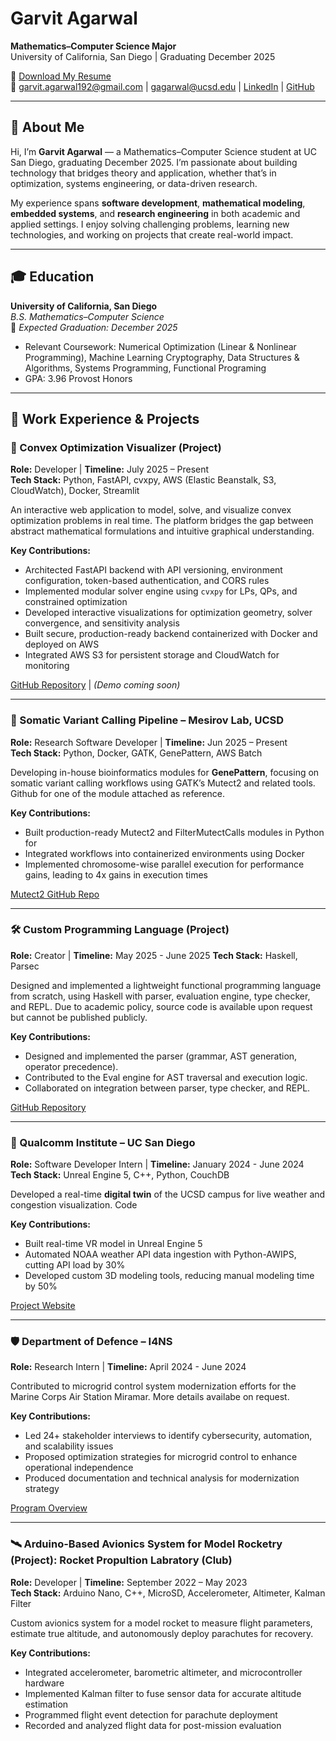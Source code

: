 # Garvit Agarwal

**Mathematics–Computer Science Major**  
University of California, San Diego | Graduating December 2025  

📄 [Download My Resume](#)  
📧 garvit.agarwal192@gmail.com | gagarwal@ucsd.edu | [LinkedIn](https://www.linkedin.com/in/agarwalgarvit/) | [GitHub](https://github.com/garvit192/)

---

## 👋 About Me
Hi, I’m **Garvit Agarwal** — a Mathematics–Computer Science student at UC San Diego, graduating December 2025. I’m passionate about building technology that bridges theory and application, whether that’s in optimization, systems engineering, or data-driven research.  

My experience spans **software development**, **mathematical modeling**, **embedded systems**, and **research engineering** in both academic and applied settings. I enjoy solving challenging problems, learning new technologies, and working on projects that create real-world impact.

---

## 🎓 Education

**University of California, San Diego**  
*B.S. Mathematics–Computer Science*  
📅 *Expected Graduation: December 2025*  

- Relevant Coursework: Numerical Optimization (Linear & Nonlinear Programming), Machine Learning Cryptography, Data Structures & Algorithms, Systems Programming, Functional Programing
- GPA: 3.96 Provost Honors 

---

## 💼 Work Experience & Projects

### 🚀 Convex Optimization Visualizer (Project)
**Role:** Developer | **Timeline:** July 2025 – Present  
**Tech Stack:** Python, FastAPI, cvxpy, AWS (Elastic Beanstalk, S3, CloudWatch), Docker, Streamlit 

An interactive web application to model, solve, and visualize convex optimization problems in real time. The platform bridges the gap between abstract mathematical formulations and intuitive graphical understanding.

**Key Contributions:**
- Architected FastAPI backend with API versioning, environment configuration, token-based authentication, and CORS rules
- Implemented modular solver engine using `cvxpy` for LPs, QPs, and constrained optimization
- Developed interactive visualizations for optimization geometry, solver convergence, and sensitivity analysis
- Built secure, production-ready backend containerized with Docker and deployed on AWS
- Integrated AWS S3 for persistent storage and CloudWatch for monitoring  

[GitHub Repository](https://github.com/garvit192/CvxViz) | *(Demo coming soon)*

---

### 🔬 Somatic Variant Calling Pipeline – Mesirov Lab, UCSD
**Role:** Research Software Developer | **Timeline:** Jun 2025 – Present  
**Tech Stack:** Python, Docker, GATK, GenePattern, AWS Batch  

Developing in-house bioinformatics modules for **GenePattern**, focusing on somatic variant calling workflows using GATK’s Mutect2 and related tools. Github for one of the module attached as reference.

**Key Contributions:**
- Built production-ready Mutect2 and FilterMutectCalls modules in Python for 
- Integrated workflows into containerized environments using Docker
- Implemented chromosome-wise parallel execution for performance gains, leading to 4x gains in execution times

[Mutect2 GitHub Repo](https://github.com/garvit192/Genepattern-mutect2)

---

### 🛠 Custom Programming Language (Project)
**Role:** Creator | **Timeline:** May 2025 - June 2025
**Tech Stack:** Haskell, Parsec

Designed and implemented a lightweight functional programming language from scratch, using Haskell with parser, evaluation engine, type checker, and REPL. Due to academic policy, source code is available upon request but cannot be published publicly.

**Key Contributions:**
- Designed and implemented the parser (grammar, AST generation, operator precedence).
- Contributed to the Eval engine for AST traversal and execution logic.
- Collaborated on integration between parser, type checker, and REPL.  

[GitHub Repository](#)

---

### 🏢 Qualcomm Institute – UC San Diego
**Role:** Software Developer Intern | **Timeline:** January 2024 - June 2024  
**Tech Stack:** Unreal Engine 5, C++, Python, CouchDB  

Developed a real-time **digital twin** of the UCSD campus for live weather and congestion visualization. Code 

**Key Contributions:**
- Built real-time VR model in Unreal Engine 5
- Automated NOAA weather API data ingestion with Python-AWIPS, cutting API load by 30%
- Developed custom 3D modeling tools, reducing manual modeling time by 50%

[Project Website](https://qi.ucsd.edu/education/california-workforce-development/serious-games-internship/)

---

### 🛡 Department of Defence – I4NS
**Role:** Research Intern | **Timeline:** April 2024 - June 2024   

Contributed to microgrid control system modernization efforts for the Marine Corps Air Station Miramar. More details availabe on request.

**Key Contributions:**
- Led 24+ stakeholder interviews to identify cybersecurity, automation, and scalability issues
- Proposed optimization strategies for microgrid control to enhance operational independence
- Produced documentation and technical analysis for modernization strategy

[Program Overview](https://innovation.ucsd.edu/explore-centers/oic/programs/innovating-for-national-security.html)


---

### 🛰 Arduino-Based Avionics System for Model Rocketry (Project): Rocket Propultion Labratory (Club)
**Role:** Developer | **Timeline:** September 2022 – May 2023  
**Tech Stack:** Arduino Nano, C++, MicroSD, Accelerometer, Altimeter, Kalman Filter  

Custom avionics system for a model rocket to measure flight parameters, estimate true altitude, and autonomously deploy parachutes for recovery.

**Key Contributions:**
- Integrated accelerometer, barometric altimeter, and microcontroller hardware
- Implemented Kalman filter to fuse sensor data for accurate altitude estimation
- Programmed flight event detection for parachute deployment
- Recorded and analyzed flight data for post-mission evaluation  

